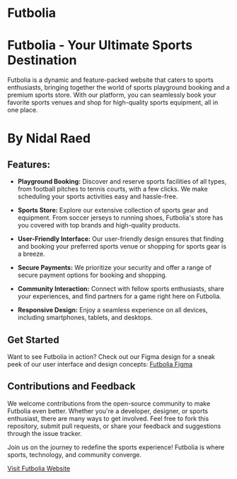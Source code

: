# Futbolia
# Futbolia - Your Ultimate Sports Destination

Futbolia is a dynamic and feature-packed website that caters to sports enthusiasts, bringing together the world of sports playground booking and a premium sports store. With our platform, you can seamlessly book your favorite sports venues and shop for high-quality sports equipment, all in one place.

# By Nidal Raed

## Features:
- **Playground Booking:** Discover and reserve sports facilities of all types, from football pitches to tennis courts, with a few clicks. We make scheduling your sports activities easy and hassle-free.

- **Sports Store:** Explore our extensive collection of sports gear and equipment. From soccer jerseys to running shoes, Futbolia's store has you covered with top brands and high-quality products.

- **User-Friendly Interface:** Our user-friendly design ensures that finding and booking your preferred sports venue or shopping for sports gear is a breeze.

- **Secure Payments:** We prioritize your security and offer a range of secure payment options for booking and shopping.

- **Community Interaction:** Connect with fellow sports enthusiasts, share your experiences, and find partners for a game right here on Futbolia.

- **Responsive Design:** Enjoy a seamless experience on all devices, including smartphones, tablets, and desktops.

## Get Started

Want to see Futbolia in action? Check out our Figma design for a sneak peek of our user interface and design concepts: [Futbolia Figma](https://www.figma.com/file/dRExjFo9c025tdXfACMPbb/masterpice-project?type=design&node-id=1-2&mode=design&t=zu7JOSm1rqzRuimp-0)

## Contributions and Feedback

We welcome contributions from the open-source community to make Futbolia even better. Whether you're a developer, designer, or sports enthusiast, there are many ways to get involved. Feel free to fork this repository, submit pull requests, or share your feedback and suggestions through the issue tracker.

Join us on the journey to redefine the sports experience! Futbolia is where sports, technology, and community converge.

[Visit Futbolia Website](insert-website-link-here)
